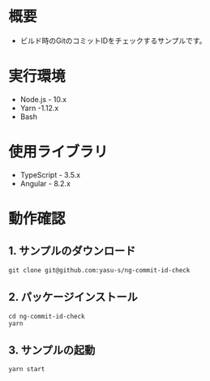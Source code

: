 # 概要

* ビルド時のGitのコミットIDをチェックするサンプルです。

# 実行環境

* Node.js - 10.x
* Yarn -1.12.x
* Bash

# 使用ライブラリ

* TypeScript - 3.5.x
* Angular - 8.2.x

# 動作確認

## 1. サンプルのダウンロード

```
git clone git@github.com:yasu-s/ng-commit-id-check
```

## 2. パッケージインストール  

```
cd ng-commit-id-check
yarn
```

## 3. サンプルの起動  

```
yarn start
```
